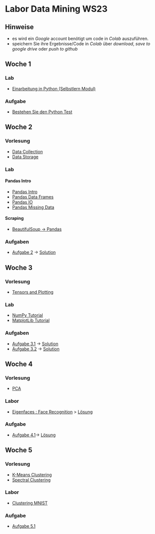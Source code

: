 # Labor Data Mining WS23

## Hinweise
* es wird ein  *Google* account benötigt um code in *Colab* auszuführen.
* speichern Sie ihre Ergebnisse/Code in *Colab* über *download*, *save to google drive* oder *push to github* 

## Woche 1

### Lab
* [Einarbeitung in Python (Selbstlern Modul)](https://elearning.hs-offenburg.de/moodle/course/view.php?id=6551)

### Aufgabe
* [Bestehen Sie den Python Test](https://elearning.hs-offenburg.de/moodle/mod/quiz/view.php?id=324282)

## Woche 2

### Vorlesung
* [Data Collection](https://colab.research.google.com/github/keuperj/DataMining_WS23/blob/main/Week_2/Lecture_Data_Collection.ipynb)
* [Data Storage](https://colab.research.google.com/github/keuperj/DataMining_WS23/blob/main/Week_2/Lecture_Data_Storage.ipynb)

### Lab
#### Pandas Intro
* [Pandas Intro](https://colab.research.google.com/github/keuperj/DataMining_WS23/blob/main/Week_2/Lab_pandas_01_Intro.ipynb)
* [Pandas Data Frames](https://colab.research.google.com/github/keuperj/DataMining_WS23/blob/main/Week_2/Lab_pandas_02_DataFrame.ipynb)
* [Pandas IO](https://colab.research.google.com/github/keuperj/DataMining_WS23/blob/main/Week_2/Lab_pandas_03_IO.ipynb)
* [Pandas Missing Data](https://colab.research.google.com/github/keuperj/DataMining_WS23/blob/main/Week_2/Lab_pandas_04_MissingData.ipynb)


#### Scraping
* [BeautifulSoup -> Pandas](https://colab.research.google.com/github/keuperj/DataMining_WS23/blob/main/Week_2/Lab_Scraping.ipynb)

### Aufgaben
* [Aufgabe 2](https://colab.research.google.com/github/keuperj/DataMining_WS23/blob/main/Week_2/Assingment_2.1.ipynb) -> [Solution](https://colab.research.google.com/github/keuperj/DataMining_WS23/blob/main/Week_2/Solution_2.1.ipynb)

## Woche 3 
### Vorlesung
* [Tensors and Plotting](https://colab.research.google.com/github/keuperj/DataMining_WS23/blob/main/Week_3/Lecture_03_02_Tensors_and_Plotting.ipynb)

### Lab
* [NumPy Tutorial](https://colab.research.google.com/github/keuperj/DataMining_WS23/blob/main/Week_3/Lab_01_Numpy.ipynb)
* [MatplotLib Tutorial](https://colab.research.google.com/github/keuperj/DataMining_WS23/blob/main/Week_3/Lab_02_Matplotlib-Intro.ipynb)
 

### Aufgaben
* [Aufgabe 3.1](https://colab.research.google.com/github/keuperj/DataMining_WS23/blob/main/Week_3/Assignment_3.1_Numpy.ipynb) -> [Solution](https://colab.research.google.com/github/keuperj/DataMining_WS23/blob/main/Week_3/Assignment_3.1_solution.ipynb)
* [Aufgabe 3.2](https://colab.research.google.com/github/keuperj/DataMining_WS23/blob/main/Week_3/Assignment_3.2_Matplotlib.ipynb)  -> [Solution](https://colab.research.google.com/github/keuperj/DataMining_WS23/blob/main/Week_3/Assignment_3.2_Solution.ipynb)

## Woche 4

### Vorlesung
* [PCA](https://colab.research.google.com/github/keuperj/DataMining_WS23/blob/main/Week_4/Lecture_04_01_PCA.ipynb)

### Labor
* [Eigenfaces : Face Recognition](https://colab.research.google.com/github/keuperj/DataMining_WS23/blob/main/Week_4/Lab_face_recognition.ipynb) > [Lösung](https://colab.research.google.com/github/keuperj/DataMining_WS23/blob/main/Week_4/Lab_face_recognition-solution.ipynb)


### Aufgabe
* [Aufgabe 4.1](https://colab.research.google.com/github/keuperj/DataMining_WS23/blob/main/Week_4/Assignment_face_recognition.ipynb)-> [Lösung](https://colab.research.google.com/github/keuperj/DataMining_WS23/blob/main/Week_4/Assignment_face_recognition-solution.ipynb)

## Woche 5 
### Vorlesung
* [K-Means Clustering](https://colab.research.google.com/github/keuperj/DataMining_WS23/blob/main/Week_5/Lecture_K-Means_Demo.ipynb)
* [Spectral Clustering](https://colab.research.google.com/github/keuperj/DataMining_WS23/blob/main/Week_5/Lecture_Spectral_Demo.ipynb)

### Labor
* [Clustering MNIST](https://colab.research.google.com/github/keuperj/DataMining_WS23/blob/main/Week_5/Lab-Clustering-MNIST.ipynb) 

### Aufgabe
* [Aufgabe 5.1](https://colab.research.google.com/github/keuperj/DataMining_WS23/blob/main/Week_5/Assignment_Clustering_I.ipynb)

